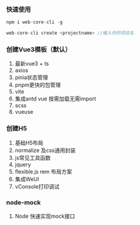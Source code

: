 ### 快速使用

```js
npm i web-core-cli -g

web-core-cli create <projectname> //输入你的项目名

```

### 创建Vue3模板（默认）

  1. 最新vue3 + ts
  2. axios
  3. pinia状态管理
  4. pnpm更快的包管理
  5. vite
  6. 集成antd vue 按需加载无需import
  7. scss
  8. vueuse

### 创建H5

  1. 基础H5布局  
  2. normalize 及css通用封装  
  3. js常见工具函数  
  4. jquery  
  5. flexible.js rem 布局方案  
  6. 集成WeUI
  7. vConsole打印调试
  
### node-mock

  1. Node 快速实现mock接口
  